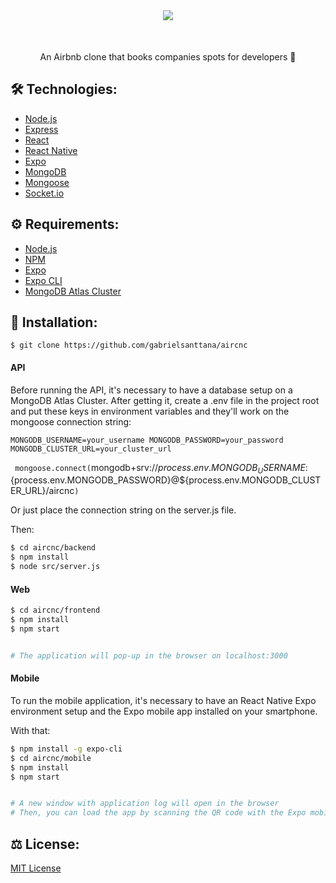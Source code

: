 <div align="center" style="margin-bottom: 50px">
  <img src="https://github.com/gabrielsanttana/aircnc/blob/master/mobile/assets/logo.png?raw=true)"/>
</div>

###

<p align="center">An Airbnb clone that books companies spots for developers 🏢</p>

## 🛠️ Technologies:

<ul>
  <li><a href="https://nodejs.org/en/">Node.js</a></li>
  <li><a href="https://expressjs.com/">Express</a></li>
  <li><a href="https://reactjs.org/">React</a></li>
  <li><a href="https://reactnative.dev/">React Native</a></li>
  <li><a href="https://expo.io/">Expo</a></li>
  <li><a href="https://www.mongodb.com/">MongoDB</a></li>
  <li><a href="https://mongoosejs.com/">Mongoose</a></li>
  <li><a href="https://socket.io/">Socket.io</a></li>
</ul>

## ⚙️ Requirements:

<ul>
  <li><a href="https://nodejs.org/en/">Node.js</a></li>
  <li><a href="https://www.npmjs.com/">NPM</a></li>
  <li><a href="https://expo.io/">Expo</a></li>
  <li><a href="https://expo.io/">Expo CLI</a></li>
  <li><a href="https://www.mongodb.com/cloud/atlas">MongoDB Atlas Cluster</a></li>
</ul>

## 🚀 Installation:

```
$ git clone https://github.com/gabrielsanttana/aircnc
```

#### API

Before running the API, it's necessary to have a database setup on a MongoDB Atlas Cluster. After getting it, create a .env file in the project root and put these keys in environment variables and they'll work on the mongoose connection string:

`
MONGODB_USERNAME=your_username
MONGODB_PASSWORD=your_password
MONGODB_CLUSTER_URL=your_cluster_url
`

`
mongoose.connect(`mongodb+srv://${process.env.MONGODB_USERNAME}:${process.env.MONGODB_PASSWORD}@${process.env.MONGODB_CLUSTER_URL}/aircnc`)
`

Or just place the connection string on the server.js file.

Then:

```bash
$ cd aircnc/backend
$ npm install
$ node src/server.js
```

#### Web

```bash
$ cd aircnc/frontend
$ npm install
$ npm start 


# The application will pop-up in the browser on localhost:3000
```

#### Mobile

To run the mobile application, it's necessary to have an React Native Expo environment setup and the Expo mobile app installed on your smartphone. 

With that:

```bash
$ npm install -g expo-cli
$ cd aircnc/mobile
$ npm install
$ npm start


# A new window with application log will open in the browser
# Then, you can load the app by scanning the QR code with the Expo mobile app or by using the local URL
```

## ⚖️ License:

[MIT License](https://github.com/gabrielsanttana/aircnc/blob/master/LICENSE)
